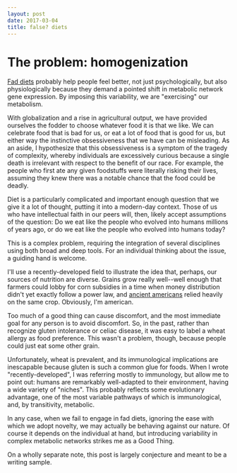 ```yaml
---
layout: post
date: 2017-03-04
title: false? diets
---
```


# The problem: homogenization

[Fad diets](https://en.wikipedia.org/wiki/Fad_diet) probably help people feel better, not just psychologically, but also physiologically because they demand a pointed shift in metabolic network gene expression. By imposing this variability, we are "exercising" our metabolism.  

With globalization and a rise in agricultural output, we have provided ourselves the fodder to choose whatever food it is that we like. We can celebrate food that is bad for us, or eat a lot of food that is good for us, but either way the instinctive obsessiveness that we have can be misleading. As an aside, I hypothesize that this obsessiveness is a symptom of the tragedy of complexity, whereby individuals are excessively curious because a single death is irrelevant with respect to the benefit of our race. For example, the people who first ate any given foodstuffs were literally risking their lives, assuming they knew there was a notable chance that the food could be deadly.

Diet is a particularly complicated and important enough question that we give it a lot of thought, putting it into a modern-day context. Those of us who have intellectual faith in our peers will, then, likely accept assumptions of the question: Do we eat like the people who evolved into humans millions of years ago, or do we eat like the people who evolved into humans today?  

This is a complex problem, requiring the integration of several disciplines using both broad and deep tools. For an individual thinking about the issue, a guiding hand is welcome.  

I'll use a recently-developed field to illustrate the idea that, perhaps, our sources of nutrition are diverse. Grains grow really well--well enough that farmers could lobby for corn subsidies in a time when money distribution didn't yet exactly follow a power law, and [ancient americans](https://en.wikipedia.org/wiki/Agriculture_in_Mesoamerica) relied heavily on the same crop. Obviously, I'm american. 

Too much of a good thing can cause discomfort, and the most immediate goal for any person is to avoid discomfort. So, in the past, rather than recognize gluten intolerance or celiac disease, it was easy to label a wheat allergy as food preference. This wasn't a problem, though, because people could just eat some other grain. 

Unfortunately, wheat is prevalent, and its immunological implications are inescapable because gluten is such a common glue for foods. When I wrote "recently-developed", I was referring mostly to immunology, but allow me to point out: humans are remarkably well-adapted to their environment, having a wide variety of "niches". This probably reflects some evolutionary advantage, one of the most variable pathways of which is immunological, and, by transitivity, metabolic. 

In any case, when we fail to engage in fad diets, ignoring the ease with which we adopt novelty, we may actually be behaving against our nature. Of course it depends on the individual at hand, but introducing variability in complex metabolic networks strikes me as a Good Thing.  

On a wholly separate note, this post is largely conjecture and meant to be a writing sample.

